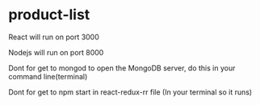 # product-list

React will run on port 3000

Nodejs will run on port 8000

Dont for get to mongod to open the MongoDB server, do this in your command line(terminal)

Dont for get to npm start in react-redux-rr file (In your terminal so it runs)